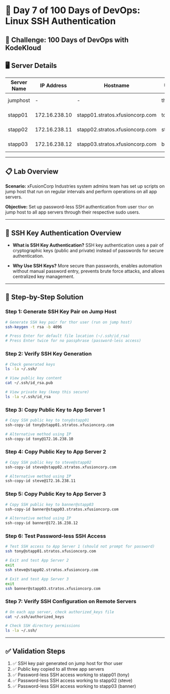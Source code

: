 # 🚀 Day 7 of 100 Days of DevOps: Linux SSH Authentication

## 🎯 Challenge: 100 Days of DevOps with KodeKloud

## 🖥️ Server Details
| Server Name | IP Address | Hostname | User | Purpose |
|-------------|------------|----------|------|---------|
| jumphost | - | - | thor | Jump Server |
| stapp01 | 172.16.238.10 | stapp01.stratos.xfusioncorp.com | tony | Nautilus App 1 |
| stapp02 | 172.16.238.11 | stapp02.stratos.xfusioncorp.com | steve | Nautilus App 2 |
| stapp03 | 172.16.238.12 | stapp03.stratos.xfusioncorp.com | banner | Nautilus App 3 |

---

## 📋 Lab Overview
**Scenario:** xFusionCorp Industries system admins team has set up scripts on jump host that run on regular intervals and perform operations on all app servers.

**Objective:** Set up password-less SSH authentication from user `thor` on jump host to all app servers through their respective sudo users.

---

## 🔹 SSH Key Authentication Overview

* **What is SSH Key Authentication?**
  SSH key authentication uses a pair of cryptographic keys (public and private) instead of passwords for secure authentication.

* **Why Use SSH Keys?**
  More secure than passwords, enables automation without manual password entry, prevents brute force attacks, and allows centralized key management.

---

## 🔧 Step-by-Step Solution

### Step 1: Generate SSH Key Pair on Jump Host
```bash
# Generate SSH key pair for thor user (run on jump host)
ssh-keygen -t rsa -b 4096

# Press Enter for default file location (~/.ssh/id_rsa)
# Press Enter twice for no passphrase (password-less access)
```

### Step 2: Verify SSH Key Generation
```bash
# Check generated keys
ls -la ~/.ssh/

# View public key content
cat ~/.ssh/id_rsa.pub

# View private key (keep this secure)
ls -la ~/.ssh/id_rsa
```

### Step 3: Copy Public Key to App Server 1
```bash
# Copy SSH public key to tony@stapp01
ssh-copy-id tony@stapp01.stratos.xfusioncorp.com

# Alternative method using IP
ssh-copy-id tony@172.16.238.10
```

### Step 4: Copy Public Key to App Server 2
```bash
# Copy SSH public key to steve@stapp02
ssh-copy-id steve@stapp02.stratos.xfusioncorp.com

# Alternative method using IP
ssh-copy-id steve@172.16.238.11
```

### Step 5: Copy Public Key to App Server 3
```bash
# Copy SSH public key to banner@stapp03
ssh-copy-id banner@stapp03.stratos.xfusioncorp.com

# Alternative method using IP
ssh-copy-id banner@172.16.238.12
```

### Step 6: Test Password-less SSH Access
```bash
# Test SSH access to App Server 1 (should not prompt for password)
ssh tony@stapp01.stratos.xfusioncorp.com

# Exit and test App Server 2
exit
ssh steve@stapp02.stratos.xfusioncorp.com

# Exit and test App Server 3
exit
ssh banner@stapp03.stratos.xfusioncorp.com
```

### Step 7: Verify SSH Configuration on Remote Servers
```bash
# On each app server, check authorized_keys file
cat ~/.ssh/authorized_keys

# Check SSH directory permissions
ls -la ~/.ssh/
```

---

## ✅ Validation Steps

1. ✅ SSH key pair generated on jump host for thor user
2. ✅ Public key copied to all three app servers
3. ✅ Password-less SSH access working to stapp01 (tony)
4. ✅ Password-less SSH access working to stapp02 (steve)
5. ✅ Password-less SSH access working to stapp03 (banner)